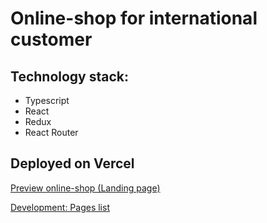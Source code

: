 # Online-shop for international customer

## Technology stack:
- Typescript
- React
- Redux
- React Router


## Deployed on Vercel
[Preview online-shop (Landing page)](https://online-shop-antreesy.vercel.app//landing-page)

[Development: Pages list](https://online-shop-antreesy.vercel.app/)
